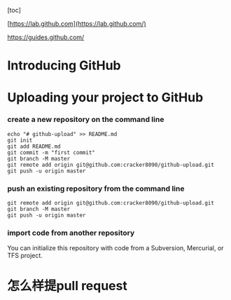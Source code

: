 [toc] 



[https://lab.github.com](https://lab.github.com/) 

https://guides.github.com/

# Introducing GitHub



# Uploading your project to GitHub

### create a new repository on the command line

```
echo "# github-upload" >> README.md
git init
git add README.md
git commit -m "first commit"
git branch -M master
git remote add origin git@github.com:cracker8090/github-upload.git
git push -u origin master
```

### push an existing repository from the command line

```
git remote add origin git@github.com:cracker8090/github-upload.git
git branch -M master
git push -u origin master
```

### import code from another repository

You can initialize this repository with code from a Subversion, Mercurial, or TFS project.



# 怎么样提pull request

























































